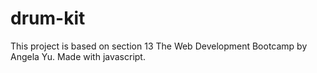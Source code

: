 # drum-kit
This project is based on section 13 The Web Development Bootcamp by Angela Yu. Made with javascript.
